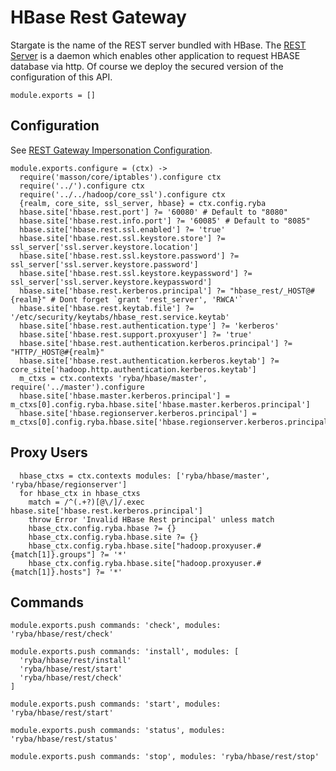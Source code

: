 
# HBase Rest Gateway
Stargate is the name of the REST server bundled with HBase.
The [REST Server](http://wiki.apache.org/hadoop/Hbase/Stargate) is a daemon which enables other application to request HBASE database via http.
Of course we deploy the secured version of the configuration of this API.

    module.exports = []

## Configuration

See [REST Gateway Impersonation Configuration][impersonation].

[impersonation]: http://hbase.apache.org/book.html#security.rest.gateway

    module.exports.configure = (ctx) ->
      require('masson/core/iptables').configure ctx
      require('../').configure ctx
      require('../../hadoop/core_ssl').configure ctx
      {realm, core_site, ssl_server, hbase} = ctx.config.ryba
      hbase.site['hbase.rest.port'] ?= '60080' # Default to "8080"
      hbase.site['hbase.rest.info.port'] ?= '60085' # Default to "8085"
      hbase.site['hbase.rest.ssl.enabled'] ?= 'true'
      hbase.site['hbase.rest.ssl.keystore.store'] ?= ssl_server['ssl.server.keystore.location']
      hbase.site['hbase.rest.ssl.keystore.password'] ?= ssl_server['ssl.server.keystore.password']
      hbase.site['hbase.rest.ssl.keystore.keypassword'] ?= ssl_server['ssl.server.keystore.keypassword']
      hbase.site['hbase.rest.kerberos.principal'] ?= "hbase_rest/_HOST@#{realm}" # Dont forget `grant 'rest_server', 'RWCA'`
      hbase.site['hbase.rest.keytab.file'] ?= '/etc/security/keytabs/hbase_rest.service.keytab'
      hbase.site['hbase.rest.authentication.type'] ?= 'kerberos'
      hbase.site['hbase.rest.support.proxyuser'] ?= 'true'
      hbase.site['hbase.rest.authentication.kerberos.principal'] ?= "HTTP/_HOST@#{realm}"
      hbase.site['hbase.rest.authentication.kerberos.keytab'] ?= core_site['hadoop.http.authentication.kerberos.keytab']
      m_ctxs = ctx.contexts 'ryba/hbase/master', require('../master').configure
      hbase.site['hbase.master.kerberos.principal'] = m_ctxs[0].config.ryba.hbase.site['hbase.master.kerberos.principal']
      hbase.site['hbase.regionserver.kerberos.principal'] = m_ctxs[0].config.ryba.hbase.site['hbase.regionserver.kerberos.principal']

## Proxy Users

      hbase_ctxs = ctx.contexts modules: ['ryba/hbase/master', 'ryba/hbase/regionserver']
      for hbase_ctx in hbase_ctxs
        match = /^(.+?)[@\/]/.exec hbase.site['hbase.rest.kerberos.principal']
        throw Error 'Invalid HBase Rest principal' unless match
        hbase_ctx.config.ryba.hbase ?= {}
        hbase_ctx.config.ryba.hbase.site ?= {}
        hbase_ctx.config.ryba.hbase.site["hadoop.proxyuser.#{match[1]}.groups"] ?= '*'
        hbase_ctx.config.ryba.hbase.site["hadoop.proxyuser.#{match[1]}.hosts"] ?= '*'

## Commands

    module.exports.push commands: 'check', modules: 'ryba/hbase/rest/check'

    module.exports.push commands: 'install', modules: [
      'ryba/hbase/rest/install'
      'ryba/hbase/rest/start'
      'ryba/hbase/rest/check'
    ]

    module.exports.push commands: 'start', modules: 'ryba/hbase/rest/start'

    module.exports.push commands: 'status', modules: 'ryba/hbase/rest/status'

    module.exports.push commands: 'stop', modules: 'ryba/hbase/rest/stop'
